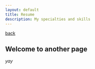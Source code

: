 ```yaml
---
layout: default
title: Resume
description: My specialties and skills
---
```


[back](./)

## Welcome to another page

_yay_


